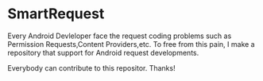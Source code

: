 # SmartRequest

Every Android Devleloper face the request coding problems such as Permission Requests,Content Providers,etc. To free from this pain, I make a repository that support for Android request developments.

Everybody can contribute to this repositor. Thanks!
